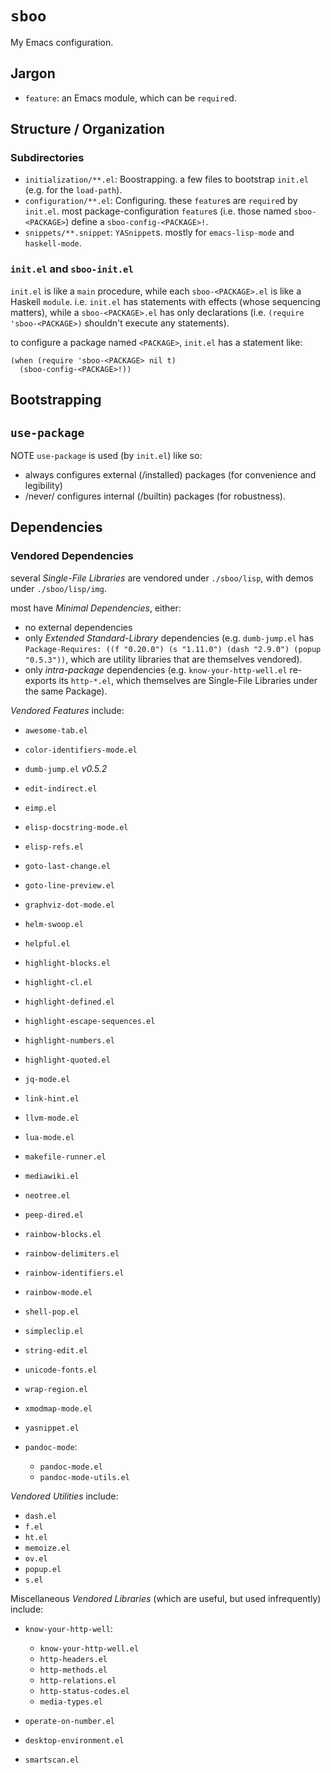 # `sboo` 

My Emacs configuration.



## Jargon

* `feature`: an Emacs module, which can be `require`d.


## Structure / Organization

### Subdirectories

* `initialization/**.el`: Boostrapping. a few files to bootstrap `init.el` (e.g. for the `load-path`).
* `configuration/**.el`:  Configuring. these `feature`s are `require`d by `init.el`. most package-configuration `feature`s (i.e. those named `sboo-<PACKAGE>`) define a `sboo-config-<PACKAGE>!`.
* `snippets/**.snippet`: `YASnippet`s. mostly for `emacs-lisp-mode` and `haskell-mode`. 

### `init.el` and `sboo-init.el`

`init.el` is like a `main` procedure, while each `sboo-<PACKAGE>.el` is like a Haskell `module`. i.e. `init.el` has statements with effects (whose sequencing matters), while a `sboo-<PACKAGE>.el` has only declarations (i.e. `(require 'sboo-<PACKAGE>)` shouldn't execute any statements). 

to configure a package named `<PACKAGE>`, `init.el` has a statement like:

```elisp
(when (require 'sboo-<PACKAGE> nil t)
  (sboo-config-<PACKAGE>!))
```

## Bootstrapping



## `use-package`

NOTE `use-package` is used (by `init.el`) like so:

* always configures external (/installed) packages (for convenience and legibility)
* /never/ configures internal (/builtin) packages (for robustness).

## Dependencies

### Vendored Dependencies

several *Single-File Libraries* are vendored under `./sboo/lisp`, with demos under `./sboo/lisp/img`. 

most have *Minimal Dependencies*, either:

* no external dependencies
* only *Extended Standard-Library* dependencies (e.g. `dumb-jump.el` has `Package-Requires: ((f "0.20.0") (s "1.11.0") (dash "2.9.0") (popup "0.5.3"))`, which are utility libraries that are themselves vendored).
* only *intra-package* dependencies (e.g. `know-your-http-well.el` re-exports its `http-*.el`, which themselves are Single-File Libraries under the same Package).

*Vendored Features* include:

* `awesome-tab.el`
* `color-identifiers-mode.el`
* `dumb-jump.el` *v0.5.2*
* `edit-indirect.el`
* `eimp.el`
* `elisp-docstring-mode.el`
* `elisp-refs.el`
* `goto-last-change.el`
* `goto-line-preview.el`
* `graphviz-dot-mode.el`
* `helm-swoop.el`
* `helpful.el`
* `highlight-blocks.el`
* `highlight-cl.el`
* `highlight-defined.el`
* `highlight-escape-sequences.el`
* `highlight-numbers.el`
* `highlight-quoted.el`
* `jq-mode.el`
* `link-hint.el`
* `llvm-mode.el`
* `lua-mode.el`
* `makefile-runner.el`
* `mediawiki.el`
* `neotree.el`
* `peep-dired.el`
* `rainbow-blocks.el`
* `rainbow-delimiters.el`
* `rainbow-identifiers.el`
* `rainbow-mode.el`
* `shell-pop.el`
* `simpleclip.el`
* `string-edit.el`
* `unicode-fonts.el`
* `wrap-region.el`
* `xmodmap-mode.el`
* `yasnippet.el`

* `pandoc-mode`:

    - `pandoc-mode.el`
    - `pandoc-mode-utils.el`

*Vendored Utilities* include:

* `dash.el`
* `f.el`
* `ht.el`
* `memoize.el`
* `ov.el`
* `popup.el`
* `s.el`

Miscellaneous *Vendored Libraries* (which are useful, but used infrequently) include:

* `know-your-http-well`:

    - `know-your-http-well.el`
    - `http-headers.el`
    - `http-methods.el`
    - `http-relations.el`
    - `http-status-codes.el	`
    - `media-types.el	`

* `operate-on-number.el`
* `desktop-environment.el`
* `smartscan.el`

##
